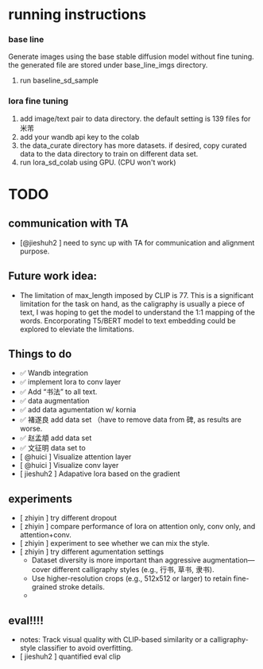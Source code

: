 # running instructions 
### base line 
Generate images using the base stable diffusion model without fine tuning. the generated file are stored under base_line_imgs directory.
1. run baseline_sd_sample

### lora fine tuning 
1. add image/text pair to data directory. the default setting is 139 files for 米芾
2. add your wandb api key to the colab 
3. the data_curate directory has more datasets. if desired, copy curated data to the data directory to train on different data set. 
4. run lora_sd_colab using GPU. (CPU won't work) 



# TODO
## communication with TA
- [@jieshuh2 ] need to sync up with TA for communication and alignment purpose.


## Future work idea: 
* The limitation of max_length imposed by CLIP is 77. This is a significant limitation for the task on hand, as the caligraphy is usually a piece of text, I was hoping to get the model to understand the 1:1 mapping of the words.  Encorporating T5/BERT model to text embedding could be explored to eleviate the limitations. 



## Things to do
- ✅ Wandb integration 
- ✅ implement lora to conv layer  
- ✅ Add “书法” to all text.
- ✅ data augmentation
- ✅ add data agumentation w/ kornia
- ✅ 褚遂良 add data set （have to remove data from 碑, as results are worse.
- ✅ 赵孟頫 add data set
- ✅ 文征明 data set to
- [ @huici ] Visualize attention layer
- [ @huici ] Visualize conv layer
- [ jieshuh2 ] Adapative lora based on the gradient 

## experiments 
- [ zhiyin ] try different dropout
- [ zhiyin ] compare performance of lora on attention only, conv only, and attention+conv.
- [ zhiyin ] experiment to see whether we can mix the style.
- [ zhiyin ] try different agumentation settings
    - Dataset diversity is more important than aggressive augmentation—cover different calligraphy styles (e.g., 行书, 草书, 隶书).
    - Use higher-resolution crops (e.g., 512x512 or larger) to retain fine-grained stroke details.
    -





## eval!!!!
- notes: Track visual quality with CLIP-based similarity or a calligraphy-style classifier to avoid overfitting.
- [ jieshuh2 ] quantified eval clip






